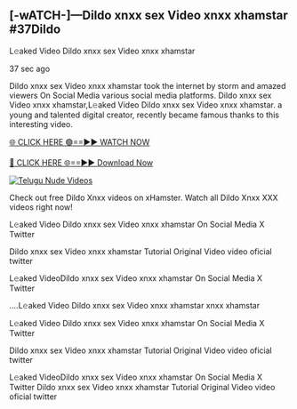 ## [-wATCH-]—Dildo xnxx sex Video xnxx xhamstar #37Dildo

L𝚎aked Video Dildo xnxx sex Video xnxx xhamstar

37 sec ago 

Dildo xnxx sex Video xnxx xhamstar took the internet by storm and amazed viewers On Social Media various social media platforms. Dildo xnxx sex Video xnxx xhamstar,L𝚎aked Video Dildo xnxx sex Video xnxx xhamstar. a young and talented digital creator, recently became famous thanks to this interesting video.

[🌐 CLICK HERE 🟢==►► WATCH NOW](https://russelviperDildo.blogspot.com/p/valo-video.html)

[🔴 CLICK HERE 🌐==►► Download Now](https://russelviperDildo.blogspot.com/p/valo-video.html)

[![Telugu Nude Videos](https://i.imgur.com/dJHk4Zq.gif)](https://russelviperDildo.blogspot.com/p/valo-video.html)

Check out free Dildo Xnxx videos on xHamster. Watch all Dildo Xnxx XXX videos right now!

L𝚎aked Video Dildo xnxx sex Video xnxx xhamstar On Social Media X Twitter

Dildo xnxx sex Video xnxx xhamstar Tutorial Original Video video oficial twitter

L𝚎aked VideoDildo xnxx sex Video xnxx xhamstar On Social Media X Twitter

....L𝚎aked Video Dildo xnxx sex Video xnxx xhamstar xnxx xhamstar

L𝚎aked Video Dildo xnxx sex Video xnxx xhamstar On Social Media X Twitter

Dildo xnxx sex Video xnxx xhamstar Tutorial Original Video video oficial twitter

L𝚎aked VideoDildo xnxx sex Video xnxx xhamstar On Social Media X Twitter
Dildo xnxx sex Video xnxx xhamstar Tutorial Original Video video oficial twitter